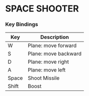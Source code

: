 # SPACE SHOOTER

### Key Bindings

|   Key    |       Description        |
|----------|--------------------------|
|    W     |    Plane: move forward   |
|    S     |    Plane: move backward  |
|    D     |     Plane: move right    |
|    A     |     Plane: move left     |
|  Space   |       Shoot Missile      |
|  Shift   |           Boost          |



